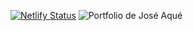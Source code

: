 [![Netlify Status](https://api.netlify.com/api/v1/badges/26cc9126-657a-4627-8fff-5fda450ca773/deploy-status)](https://app.netlify.com/projects/joseaquedev/deploys)
![Portfolio de José Aqué](https://github.com/user-attachments/assets/9e5a40c6-6be6-494f-a1c2-238e2de7b9a9)
